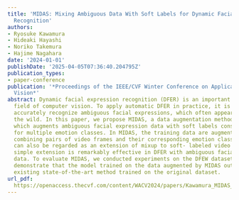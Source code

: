```yaml
---
title: 'MIDAS: Mixing Ambiguous Data With Soft Labels for Dynamic Facial Expression
  Recognition'
authors:
- Ryosuke Kawamura
- Hideaki Hayashi
- Noriko Takemura
- Hajime Nagahara
date: '2024-01-01'
publishDate: '2025-04-05T07:36:40.204795Z'
publication_types:
- paper-conference
publication: '*Proceedings of the IEEE/CVF Winter Conference on Applications of Computer
  Vision*'
abstract: Dynamic facial expression recognition (DFER) is an important task in the
  field of computer vision. To apply automatic DFER in practice, it is necessary to
  accurately recognize ambiguous facial expressions, which often appear in data in
  the wild. In this paper, we propose MIDAS, a data augmentation method for DFER,
  which augments ambiguous facial expression data with soft labels consisting of probabilities
  for multiple emotion classes. In MIDAS, the training data are augmented by convexly
  combining pairs of video frames and their corresponding emotion class labels, which
  can also be regarded as an extension of mixup to soft- labeled video data. This
  simple extension is remarkably effective in DFER with ambiguous facial expression
  data. To evaluate MIDAS, we conducted experiments on the DFEW dataset. The results
  demonstrate that the model trained on the data augmented by MIDAS outperforms the
  existing state-of-the-art method trained on the original dataset.
url_pdf: 
  https://openaccess.thecvf.com/content/WACV2024/papers/Kawamura_MIDAS_Mixing_Ambiguous_Data_With_Soft_Labels_for_Dynamic_Facial_WACV_2024_paper.pdf
---
```

